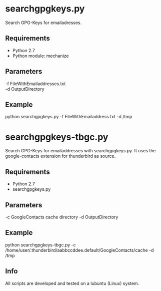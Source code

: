 searchgpgkeys.py
================

Search GPG-Keys for emailadresses.

Requirements
------------
* Python 2.7
* Python module: mechanize

Parameters
----------
-f FileWithEmailaddresses.txt   
-d OutputDirectory

Example
-------
python searchgpgkeys.py -f FileWithEmailaddress.txt -d /tmp

searchgpgkeys-tbgc.py
=====================

Search GPG-Keys for emailaddresses with searchgpgkeys.py.
It uses the google-contacts extension for thunderbird as source.

Requirements
------------
* Python 2.7
* searchgpgkeys.py

Parameters
----------
-c GoogleContacts cache directory
-d OutputDirectory

Example
-------
python searchgpgkeys-tbgc.py -c /home/user/.thunderbird/aabbccddee.default/GoogleContacts/cache -d /tmp

Info
----
All scripts are developed and tested on a lubuntu (Linux) system.